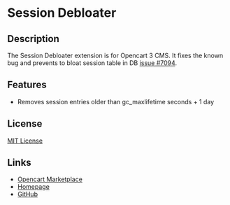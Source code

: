 # Session Debloater

## Description
The Session Debloater extension is for Opencart 3 CMS. It fixes the known bug and prevents to bloat session table in DB [issue #7094](https://github.com/opencart/opencart/issues/7094).

## Features
* Removes session entries older than gc_maxlifetime seconds + 1 day

## License
[MIT License](https://git.io/JvBSY)

## Links
* [Opencart Marketplace](https://www.opencart.com/index.php?route=marketplace/extension/info&extension_id=38580)
* [Homepage](https://underr.space/en/notes/projects/project-0024.html)
* [GitHub](https://git.io/JvBSI)

